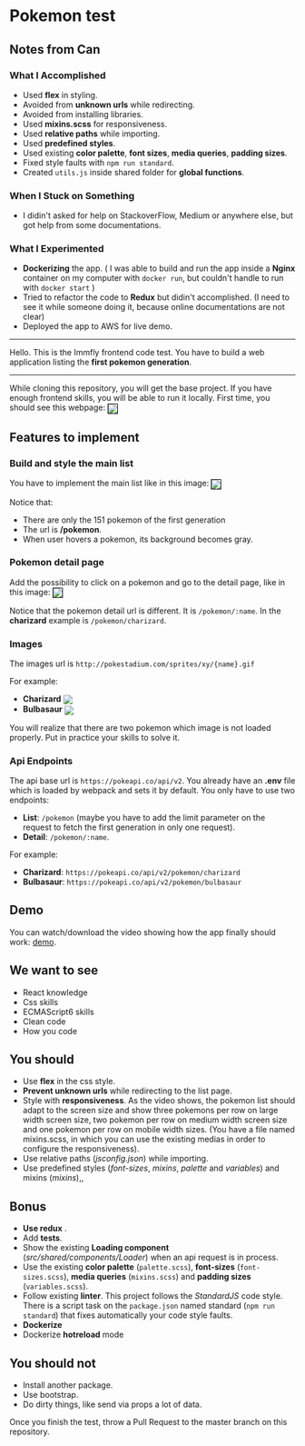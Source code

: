 # Pokemon test

## Notes from Can
 
  ### What I Accomplished
  * Used **flex** in styling.
  * Avoided from **unknown urls** while redirecting.
  * Avoided from installing libraries.
  * Used **mixins.scss** for responsiveness.
  * Used **relative paths** while importing.
  * Used **predefined styles**.
  * Used existing **color palette**, **font sizes**, **media queries**, **padding sizes**.
  * Fixed style faults with `npm run standard`.
  * Created `utils.js` inside shared folder for **global functions**.
 
  ### When I Stuck on Something
  * I didin't asked for help on StackoverFlow, Medium or anywhere else, but got help from some documentations.
 
  ### What I Experimented
  * **Dockerizing** the app. ( I was able to build and run the app inside a **Nginx** container on my computer with `docker run`, but couldn't handle to run with `docker start` )
  * Tried to refactor the code to **Redux** but didin't accomplished. (I need to see it while someone doing it, because online documentations are not clear)
  * Deployed the app to AWS for live demo.
 
<hr/>


Hello. This is the Immfly frontend code test. You have to build a web application listing the **first pokemon generation**.
<hr>
While cloning this repository, you will get the base project. If you have enough frontend skills, you will be able to run it locally. First time, you should see this webpage:

<img align="center" src="https://imgur.com/fhZVAkg.png" style="border: 1px solid black" />

## Features to implement


### Build and style the main list
You have to implement the main list like in this image:
<img align="center" src="https://imgur.com/HNu1wmq.png" style="border: 1px solid black" />

Notice that:
*  There are only the 151 pokemon of the first generation
*  The url is **/pokemon**.
*  When user hovers a pokemon, its background becomes gray.


### Pokemon detail page
Add the possibility to click on a pokemon and go to the detail page, like in this image:
<img align="center" src="https://imgur.com/1Mbh6mK.png" style="border: 1px solid black" />

Notice that the pokemon detail url is different. It is ``/pokemon/:name``. In the **charizard** example is ``/pokemon/charizard``.


### Images

The images url is ``http://pokestadium.com/sprites/xy/{name}.gif``

For example:
* **Charizard** <img align="center" src="http://pokestadium.com/sprites/xy/charizard.gif"/>
* **Bulbasaur** <img align="center" src="http://pokestadium.com/sprites/xy/bulbasaur.gif" />

You will realize that there are two pokemon which image is not loaded properly. Put in practice your skills to solve it.



### Api Endpoints
The api base url is ``https://pokeapi.co/api/v2``. You already have an **.env** file which is loaded by webpack and sets it by default. You only have to use two endpoints:
* **List**: ``/pokemon`` (maybe you have to add the limit parameter on the request to fetch the first generation in only one request).
* **Detail**: ``/pokemon/:name``.

For example:
* **Charizard**: ``https://pokeapi.co/api/v2/pokemon/charizard`` 
* **Bulbasaur**: ``https://pokeapi.co/api/v2/pokemon/bulbasaur`` 

## Demo
You can watch/download the video showing how the app finally should work: <a href="https://mega.nz/#!2JNVlIzb!kmmubCQEUQV0RgZ9dExTC64P_9eDNBPE8zgNNS-b0do" target="_blank">demo</a>.

## We want to see
- React knowledge
- Css skills
- ECMAScript6 skills
- Clean code
- How you code

## You should
- Use **flex** in the css style.
- **Prevent unknown urls** while redirecting to the list page.
- Style with **responsiveness**. As the video shows, the pokemon list should adapt to the screen size and show three pokemons per row on large width screen size, two pokemon per row on medium width screen size and one pokemon per row on mobile width sizes. (You have a file named mixins.scss, in which you can use the existing medias in order to configure the responsiveness).
- Use relative paths (*jsconfig.json*) while importing.
- Use predefined styles (*font-sizes*, *mixins*, *palette* and *variables*) and mixins (*mixins*),,


## Bonus
- **Use redux** .
- Add **tests**.
- Show the existing **Loading component** (*src/shared/components/Loader*) when an api request is in process.
- Use the existing **color palette** (``palette.scss``), **font-sizes** (``font-sizes.scss``), **media queries** (``mixins.scss``) and **padding sizes** (``variables.scss``).
- Follow existing **linter**. This project follows the *StandardJS* code style. There is a script task on the ``package.json`` named standard (``npm run standard``) that fixes automatically your code style faults.
- **Dockerize**
- Dockerize **hotreload** mode

## You should not
- Install another package.
- Use bootstrap.
- Do dirty things, like send via props a lot of data.


Once you finish the test, throw a Pull Request to the master branch on this repository.